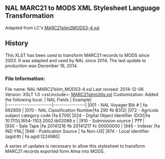 ## NAL MARC21 to MODS XML Stylesheet Language Transformation
Adapted from LC's [MARC21slim2MODS3-4.xsl](http://www.loc.gov/standards/mods/v3/MARC21slim2MODS3-4.xsl)

## History
This XLST has been used to transform MARC21 records to MODS since 2003. It was adapted and used by NAL since 2014.  The last update to production was December 16, 2014. 

### File Information:
File name: NAL-MARC21slim_MODS3-4.xsl
Last revised: 2014-12-06
Version: XSLT 1.0
\<xsl:include\>: [MARC21slimUtils.xsl](http://www.loc.gov/standards/marcxml/xslt/MARC21slimUtils.xsl)
Customization:  Added the following local.
| NAL Fields      | Example|            
|-----------------------|----------------|
|001 - NAL Voyager Bib #  |    ‡a 692859  |
|070 - NAL Classification Number|‡a 290 ‡b B312|
|072 - Agricola subject category code |‡a  E700|
|024 - Digital Object Identifier (DOI)|‡a 10.1111/j.1654-1103.2002.tb02088.x  |
|910 - Submission source              | ***???*** |  
|930 - Sale Tape                      |‡a 20141216 ‡b 20141217 ‡c 00000000 |
|945 - Indexer                        |‡a IND YNL|
|946 - Publication Source             | ‡a Non-US|
|974 - Local identifier (agid:#)      | ‡a agid:1224980|


A series of updates is necessary to allow this stylesheet to transform MARC21 records exported form Alma into MODS.

<!--stackedit_data:
eyJoaXN0b3J5IjpbMTI4MDU4OTY0Nyw4NjExNDIxMDgsODY3MT
Y3NzE5LC0xOTYxNjExNzEsLTE5MTIyNTA2NzQsLTcyNDg3MDc4
MV19
-->